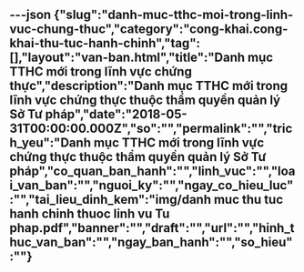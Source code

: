 ---json
{"slug":"danh-muc-tthc-moi-trong-linh-vuc-chung-thuc","category":"cong-khai.cong-khai-thu-tuc-hanh-chinh","tag":[],"layout":"van-ban.html","title":"Danh mục TTHC mới trong lĩnh vực chứng thực","description":"Danh mục TTHC mới trong lĩnh vực chứng thực thuộc thẩm quyền quản lý Sở Tư pháp","date":"2018-05-31T00:00:00.000Z","so":"","permalink":"","trich_yeu":"Danh mục TTHC mới trong lĩnh vực chứng thực thuộc thẩm quyền quản lý Sở Tư pháp","co_quan_ban_hanh":"","linh_vuc":"","loai_van_ban":"","nguoi_ky":"","ngay_co_hieu_luc":"","tai_lieu_dinh_kem":"img/danh muc thu tuc hanh chinh thuoc linh vu Tu phap.pdf","banner":"","draft":"","url":"","hinh_thuc_van_ban":"","ngay_ban_hanh":"","so_hieu":""}
---
